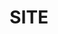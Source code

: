 ---
title: "SITE"
description: "Lenghu"
draft: false
bg_image: "images/20230111冷湖地标中景_1920x1080.jpg"
---
